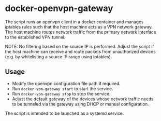 # docker-openvpn-gateway
The script runs an openvpn client in a docker container and manages iptables rules such that the host machine acts as a VPN network gateway. The host machine routes network traffic from the primary network interface to the established VPN tunnel.

NOTE: No filtering based on the source IP is performed.
Adjust the script if the host machine can receive and route packets from unauthorized devices (e.g. by whitelisting a source IP range using iptables).

## Usage
- Modify the openvpn configuration file path if required.
- Run `docker-vpn-gateway start` to start the service.
- Run `docker-vpn-gateway stop` to stop the service.
- Adjust the default gateway of the devices whose network traffic needs to be tunneled via the gateway using DHCP or manual configuration.

The script is intended to be launched as a systemd service.
